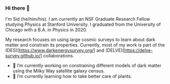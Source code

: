 ### Hi there 👋

I'm Sid (he/him/his).
I am currently an NSF Graduate Research Fellow studying Physics at Stanford University.
I graduated from the University of Chicago with a B.A. in Physics in 2020.

My research focuses on using large cosmic surveys to learn about dark matter and constrain its properties.
Currently, most of my work is part of the (DES)[https://www.darkenergysurvey.org/] and (DELVE)[https://delve-survey.github.io/] collaborations.

- 🔭 I’m currently working on constraining different models of dark matter using the Milky Way satellite galaxy census.
- 🌱 I’m currently learning how to take better care of plants.
